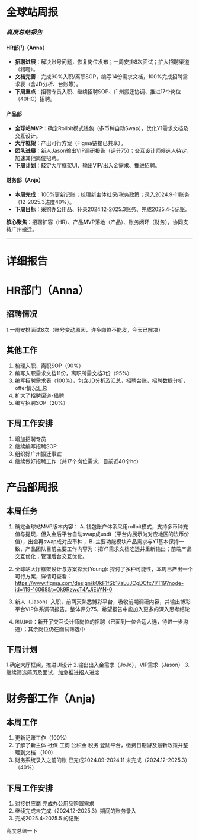 # 全球站周报 

### ***高度总结报告***

#### **HR部门（Anna）**  
- **招聘进展**：解决账号问题，恢复岗位发布；一周安排8次面试；扩大招聘渠道（猎聘）。  
- **文档完善**：完成90%入职/离职SOP，编写14份需求文档，100%完成招聘需求表（含JD分析、台账等）。  
- **下周重点**：招聘专员入职、继续招聘SOP、广州搬迁协调、推进17个岗位（40HC）招聘。  

#### **产品部**  
- **全球站MVP**：确定Rollbit模式钱包（多币种自动Swap），优化Y1需求文档及交互设计。  
- **大厅框架**：产出可行方案（Figma链接已共享）。  
- **团队进展**：新人Jason输出VIP调研报告（评分75）；交互设计师候选人待定，加速其他岗位招聘。  
- **下周计划**：敲定大厅框架UI、输出VIP/出入金需求、推进招聘。  

#### **财务部（Anja）**  
- **本周完成**：100%更新记账；梳理新主体社保/税务政策；录入2024.9-11账务（12-2025.3进度40%）。  
- **下周目标**：采购办公用品、补录2024.12-2025.3账务、完成2025.4-5记账。  

**核心聚焦**：招聘扩容（HR）、产品MVP落地（产品）、账务闭环（财务），协同支持广州搬迁。

---  

# 详细报告

# HR部门（Anna）

## 招聘情况
1.一周安排面试8次（账号变动原因，许多岗位不能发，今天已解决）

## 其他工作

1. 梳理入职、离职SOP（90%）
1. 编写入职需求文档11份，离职所需文档3份（95%）
1. 编写招聘需求表（100%），包含JD分析及汇总，招聘台账，招聘数据分析，offer情况汇总
1. 扩大了招聘渠道-猎聘
1. 编写招聘SOP（20%）

## 下周工作安排
1. 增加招聘专员
2. 继续编写招聘SOP
3. 组织好广州搬迁事宜
4. 继续做好招聘工作（共17个岗位需求，目前近40个hc）

# 产品部周报
 
## 本周任务

1. 确定全球站MVP版本内容：
  A. 钱包账户体系采用rollbit模式，支持多币种充值与提现，但入金后平台自动swap成usdt（平台内展示为对应地区的法币价值），出金再swap成对应币种；
  B. 主要功能模块产品需求与Y1基本保持一致，产品团队目前主要工作内容为：把Y1需求文档吃透并重新输出；前端产品交互优化；管理后台交互优化。

3. 全球站大厅框架设计与方案探索(Young):
    探讨了多种可能性，本周已产出一个可行方案，详情可查看：https://www.figma.com/design/kOkF1fSb17aLuJCgDCfx7l/T19?node-id=119-16068&t=Ok9RzwcT4AJiEbYN-0
5. 新人（Jason）入职，前两天熟悉博彩平台，吸收前期调研内容，并输出博彩平台VIP体系调研报告。整体评分75，希望报告中能加入更多的深入思考结论
6. `团队建设`：新开了交互设计师岗位的招聘（已面到一位合适人选，待进一步沟通）；其余岗位仍在面试筛选中

## 下周计划
1.确定大厅框架，推进UI设计
2.输出出入金需求（JoJo），VIP需求（Jason）
3.继续筛选简历及面试，加急推进招人进度

# 财务部工作（Anja)

## 本周工作
1. 更新记账工作（100%)
2. 了解了新主体 社保 工商 公积金 税务 登陆平台，缴费日期游及最新政策并整理到文档 （100)
3. 财务系统录入之前的账 已完成2024.09-2024.11 未完成（2024.12-2025.3）（40%)

## 下周工作安排
1. 对接供应商 完成办公用品购置需求
2. 继续完成未完成（2024.12-2025.3）期间的账务录入 
3. 完成2025.4-2025.5 的记账

高度总结一下
